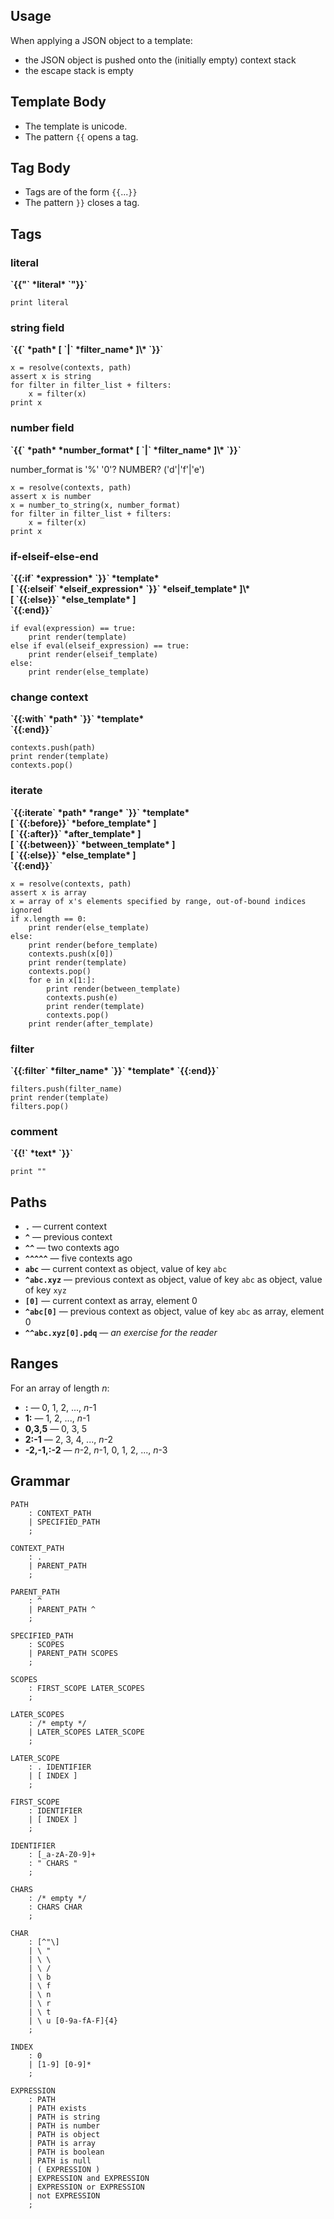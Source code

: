 ## Usage

When applying a JSON object to a template:

* the JSON object is pushed onto the (initially empty) context stack
* the escape stack is empty

## Template Body

* The template is unicode.
* The pattern `{{` opens a tag.

## Tag Body

* Tags are of the form `{{`...`}}`
* The pattern `}}` closes a tag.

## Tags

### literal

<b>
`{{"` *literal* `"}}`
</b>

    print literal

### string field

<b>
`{{` *path* [ `|` *filter_name* ]\* `}}`
</b>

    x = resolve(contexts, path)
    assert x is string
    for filter in filter_list + filters:
        x = filter(x)
    print x

### number field

<b>
`{{` *path* *number_format* [ `|` *filter_name* ]\* `}}`
</b>

number_format is '%' '0'? NUMBER? ('d'|'f'|'e')

    x = resolve(contexts, path)
    assert x is number
    x = number_to_string(x, number_format)
    for filter in filter_list + filters:
        x = filter(x)
    print x


### if-elseif-else-end

<b>
`{{:if` *expression* `}}` *template* <br>
[ `{{:elseif` *elseif_expression* `}}` *elseif_template* ]\*<br>
[ `{{:else}}` *else_template* ]<br>
`{{:end}}`
</b>

    if eval(expression) == true:
        print render(template)
    else if eval(elseif_expression) == true:
        print render(elseif_template)
    else:
        print render(else_template)


### change context

<b>
`{{:with` *path* `}}` *template*<br>
`{{:end}}`
</b>

    contexts.push(path)
    print render(template)
    contexts.pop()


### iterate

<b>
`{{:iterate` *path* *range* `}}` *template*<br>
[ `{{:before}}` *before_template* ]<br>
[ `{{:after}}` *after_template* ]<br>
[ `{{:between}}` *between_template* ]<br>
[ `{{:else}}` *else_template* ]<br>
`{{:end}}`
</b>

    x = resolve(contexts, path)
    assert x is array
    x = array of x's elements specified by range, out-of-bound indices ignored
    if x.length == 0:
        print render(else_template)
    else:
        print render(before_template)
        contexts.push(x[0])
        print render(template)
        contexts.pop()
        for e in x[1:]:
            print render(between_template)
            contexts.push(e)
            print render(template)
            contexts.pop()
        print render(after_template)


### filter

<b>
`{{:filter` *filter_name* `}}` *template* `{{:end}}`
</b>

    filters.push(filter_name)
    print render(template)
    filters.pop()


### comment

<b>
`{{!` *text* `}}`
</b>

    print ""


## Paths

* **`.`** &mdash; current context
* **`^`** &mdash; previous context
* **`^^`** &mdash; two contexts ago
* **`^^^^^`** &mdash; five contexts ago
* **`abc`** &mdash; current context as object, value of key `abc`
* **`^abc.xyz`** &mdash; previous context as object, value of key `abc` as object, value of key `xyz`
* **`[0]`** &mdash; current context as array, element 0
* **`^abc[0]`** &mdash; previous context as object, value of key `abc` as array, element 0
* **`^^abc.xyz[0].pdq`** &mdash; *an exercise for the reader*


## Ranges

For an array of length *n*:

* **:** &mdash; 0, 1, 2, ..., *n*-1
* **1:** &mdash; 1, 2, ..., *n*-1
* **0,3,5** &mdash; 0, 3, 5
* **2:-1** &mdash; 2, 3, 4, ..., *n*-2
* **-2,-1,:-2** &mdash; *n*-2, *n*-1, 0, 1, 2, ..., *n*-3

## Grammar

    PATH
        : CONTEXT_PATH
        | SPECIFIED_PATH
        ;

    CONTEXT_PATH
        : .
        | PARENT_PATH
        ;

    PARENT_PATH
        : ^
        | PARENT_PATH ^
        ;

    SPECIFIED_PATH
        : SCOPES
        | PARENT_PATH SCOPES
        ;

    SCOPES
        : FIRST_SCOPE LATER_SCOPES
        ;

    LATER_SCOPES
        : /* empty */
        | LATER_SCOPES LATER_SCOPE
        ;

    LATER_SCOPE
        : . IDENTIFIER
        | [ INDEX ]
        ;

    FIRST_SCOPE
        : IDENTIFIER
        | [ INDEX ]
        ;

    IDENTIFIER
        : [_a-zA-Z0-9]+
        : " CHARS "
        ;

    CHARS
        : /* empty */
        : CHARS CHAR
        ;

    CHAR
        : [^"\]
        | \ "
        | \ \
        | \ /
        | \ b
        | \ f
        | \ n
        | \ r
        | \ t
        | \ u [0-9a-fA-F]{4}
        ;

    INDEX
        : 0
        | [1-9] [0-9]*
        ;

    EXPRESSION
        : PATH
        | PATH exists
        | PATH is string
        | PATH is number
        | PATH is object
        | PATH is array
        | PATH is boolean
        | PATH is null
        | ( EXPRESSION )
        | EXPRESSION and EXPRESSION
        | EXPRESSION or EXPRESSION
        | not EXPRESSION
        ;

